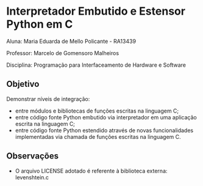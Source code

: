 # Interpretador Embutido e Estensor Python em C

Aluna: Maria Eduarda de Mello Policante - RA13439

Professor: Marcelo de Gomensoro Malheiros

Disciplina: Programação para Interfaceamento de Hardware e Software

## Objetivo
Demonstrar níveis de integração:
- entre módulos e bibliotecas de funções escritas na linguagem C;
- entre código fonte Python embutido via interpretador em uma aplicação escrita na linguagem C;
- entre código fonte Python estendido através de novas funcionalidades implementadas via chamada de funções escritas na linguagem C.

## Observações
- O arquivo LICENSE adotado é referente à biblioteca externa: levenshtein.c
